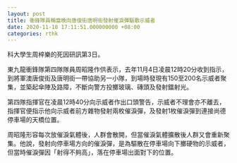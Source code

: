 ```yaml
---
layout: post
title: 衝鋒隊員稱當晚向唐俊街唐明街發射催淚彈驅散示威者
date: 2020-11-18 17:11:51.000000000 +08:00
categories: rthk
---
```


科大學生周梓樂的死因研訊第3日。

東九龍衝鋒隊第四隊隊員周昭隆作供表示，去年11月4日凌晨12時20分收到指示，到將軍澳唐俊街及唐明街一帶協助另一小隊，到場時發現有150至200名示威者聚集，並築起傘陣及路障，不斷向警方投擲玻璃、磚頭及發射鐳射光。

第四隊指揮官在凌晨12時40分向示威者作出口頭警告，示威者不理會亦不離去，指揮官便指示他向示威者前方雜物發射兩枚催淚彈，及發射1枚催淚彈到連接尚德停車場的天橋位置。

周昭隆形容每次放催淚氣體後，人群會散開，但當催淚氣體擴散後人群又會重新聚集。他說，發射向停車場方向的催淚彈，是為驅散在停車場向下擲硬物的示威者，但當時催淚彈因「射得不夠高」，落在停車場出面對下的位置。
